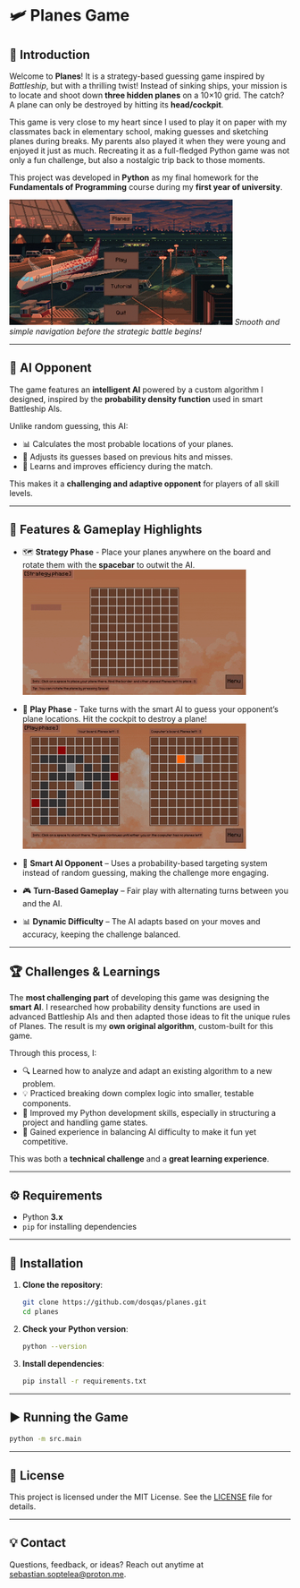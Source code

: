# 🛩️ Planes Game

## 🎉 Introduction

Welcome to **Planes**! It is a strategy-based guessing game inspired by *Battleship*, but with a thrilling twist!
Instead of sinking ships, your mission is to locate and shoot down **three hidden planes** on a 10×10 grid.
The catch? A plane can only be destroyed by hitting its **head/cockpit**.

This game is very close to my heart since I used to play it on paper with my classmates back in elementary school, making guesses and sketching planes during breaks. My parents also played it when they were young and enjoyed it just as much.
Recreating it as a full-fledged Python game was not only a fun challenge, but also a nostalgic trip back to those moments.

This project was developed in **Python** as my final homework for the **Fundamentals of Programming** course during my **first year of university**.

![Main Menu](demo/mainmenu.gif)
*Smooth and simple navigation before the strategic battle begins!*

---

## 🧠 AI Opponent

The game features an **intelligent AI** powered by a custom algorithm I designed, inspired by the **probability density function** used in smart Battleship AIs.

Unlike random guessing, this AI:

* 📊 Calculates the most probable locations of your planes.
* 🎯 Adjusts its guesses based on previous hits and misses.
* 🔄 Learns and improves efficiency during the match.

This makes it a **challenging and adaptive opponent** for players of all skill levels.

---

## 🌟 Features & Gameplay Highlights

* 🗺️ **Strategy Phase** - Place your planes anywhere on the board and rotate them with the **spacebar** to outwit the AI.
  ![Strategy Phase](demo/strategyphase.gif)


* 🎯 **Play Phase** - Take turns with the smart AI to guess your opponent’s plane locations. Hit the cockpit to destroy a plane!
  ![Play Phase](demo/playphase.gif)


* 🧠 **Smart AI Opponent** – Uses a probability-based targeting system instead of random guessing, making the challenge more engaging.


* 🎮 **Turn-Based Gameplay** – Fair play with alternating turns between you and the AI.


* 📊 **Dynamic Difficulty** – The AI adapts based on your moves and accuracy, keeping the challenge balanced.

---

## 🏆 Challenges & Learnings

The **most challenging part** of developing this game was designing the **smart AI**.
I researched how probability density functions are used in advanced Battleship AIs and then adapted those ideas to fit the unique rules of Planes.
The result is my **own original algorithm**, custom-built for this game.

Through this process, I:

* 🔍 Learned how to analyze and adapt an existing algorithm to a new problem.
* 💡 Practiced breaking down complex logic into smaller, testable components.
* 🐍 Improved my Python development skills, especially in structuring a project and handling game states.
* 🎯 Gained experience in balancing AI difficulty to make it fun yet competitive.

This was both a **technical challenge** and a **great learning experience**.

---

## ⚙️ Requirements

* Python **3.x**
* `pip` for installing dependencies

---

## 🚀 Installation

1. **Clone the repository**:

   ```bash
   git clone https://github.com/dosqas/planes.git
   cd planes
   ```

2. **Check your Python version**:

   ```bash
   python --version
   ```

3. **Install dependencies**:

   ```bash
   pip install -r requirements.txt
   ```

---

## ▶️ Running the Game

```bash
python -m src.main
```

---

## 📄 License

This project is licensed under the MIT License. See the [LICENSE](LICENSE) file for details.

---

## 💡 Contact

Questions, feedback, or ideas? Reach out anytime at [sebastian.soptelea@proton.me](mailto:sebastian.soptelea@proton.me).
